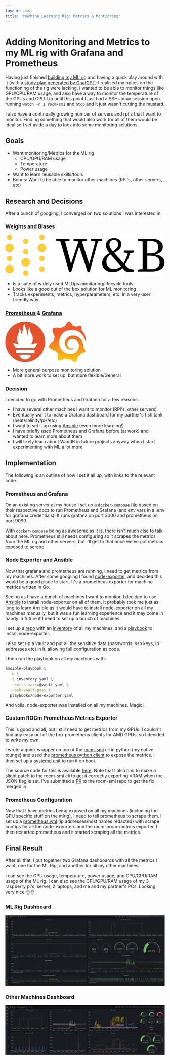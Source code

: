 ```yaml
---
layout: post
title: "Machine Learning Rig: Metrics & Montioring"
---
```


# Adding Monitoring and Metrics to my ML rig with Grafana and Prometheus

Having just finished [building my ML rig](https://www.jeromeswannack.com/projects/2023/02/11/mlrig_build.html) and having a quick play around with it (with a [study plan generated by ChatGPT](https://github.com/jerome3o/pytorch_tut#pytorch-hello-world-projects)) I realised my optics on the functioning of the rig were lacking, I wanted to be able to monitor things like GPU/CPU/RAM usage, and also have a way to monitor the temperature of the GPUs and CPU. Up until this point I just had a SSH+tmux session open running `watch -n 1 rocm-smi` and `htop` and it just wasn't cutting the mustard.

I also have a continually growing number of servers and rpi's that I want to monitor. Finding something that would also work for all of them would be ideal so I set aside a day to look into some monitoring solutions.

## Goals

* Want monitoring/Metrics for the ML rig
  * CPU/GPU/RAM usage
  * Temperature
  * Power usage
* Want to learn reusable skills/tools
* Bonus: Want to be able to monitor other machines (RPi's, other servers, etc)

## Research and Decisions

After a bunch of googling, I converged on two solutions I was interested in:

### [Weights and Biases](https://wandb.ai/site)

![wandb](/projects/assets/wandb.svg)

  * Is a suite of widely used MLOps monitoring/lifecycle tools
  * Looks like a good out of the box solution for ML monitoring
  * Tracks experiments, metrics, hyperparameters, etc. In a very user friendly way

### [Prometheus](https://prometheus.io/) & [Grafana](https://grafana.com/)

<img src="/projects/assets/prom-icon.svg" width="128" height="128"/>
<img src="/projects/assets/grafana-icon.svg"  width="128" height="128"/>

  * More general purpose monitoring solution
  * A bit more work to set up, but more flexible/General

### Decision

I decided to go with Prometheus and Grafana for a few reasons:
  * I have several other machines I want to monitor (RPi's, other servers)
  * Eventually want to make a Grafana dashboard for my partner's fish tank (heat/salinity/pH/etc)
  * I want to set it up using [Ansible](https://www.ansible.com/) (even more learning!)
  * I have briefly used Prometheus and Grafana before (at work) and wanted to learn more about them
  * I will likely learn about WandB in future projects anyway when I start experimenting with ML a lot more

## Implementation

The following is an outline of how I set it all up, with links to the relevant code.

### Prometheus and Grafana

On an existing server at my house I set up a [`docker-compose`   file](https://github.com/jerome3o/pytorch_tut/blob/master/metrics/docker-compose.yml) based on their respective docs to run Prometheus and Grafana (and env vars in a .env for grafana credentials). It runs grafana on port 3000 and prometheus on port 9090.

With `docker-compose` being as awesome as it is, there isn't much else to talk about here. Prometheus still needs configuring so it scrapes the metrics from the ML rig and other servers, but I'll get to that once we've got metrics exposed to scrape.

### Node Exporter and Ansible

Now that grafana and prometheus are running, I need to get metrics from my machines. After some googling I found [node-exporter](https://github.com/prometheus/node_exporter), and decided this would be a good place to start. It's a prometheus exporter for machine metrics written in Go.

Seeing as I have a bunch of machines I want to monitor, I decided to use [Ansible](https://www.ansible.com/) to install node-exporter on all of them. It probably took me just as long to learn Ansible as it would have to install node-exporter on all my machines manually, but it was a fun learning experience and it may come in handy in future if I need to set up a bunch of machines.

I set up a [repo](https://github.com/jerome3o/ansible-jerome) with an [inventory](https://github.com/jerome3o/ansible-jerome/blob/main/inventory.yaml) of all my machines, and a [playbook](https://github.com/jerome3o/ansible-jerome/blob/main/playbooks/node-exporter.yaml) to install node-exporter. 

I also set up a vault and put all the sensitive data (passwords, ssh keys, ip addresses etc) in it, allowing full configuration as code.

I then ran the playbook on all my machines with:

```sh
ansible-playbook \
  -b \
  -i inventory.yaml \
  --extra-vars=@vault.yaml \
  --ask-vault-pass \
  playbooks/node-exporter.yaml
```

And voila, node-exporter was installed on all my machines. Magic!

### Custom ROCm Prometheus Metrics Exporter

This is good and all, but I still need to get metrics from my GPUs. I couldn't find any easy out of the box prometheus clients for AMD GPUs, so I decided to write my own. 

I wrote a quick wrapper on top of the [rocm-smi](https://docs.amd.com/bundle/ROCm-System-Management-Interface-Guide/page/ROCm-SMI-CLI.html) cli in python (my native tounge) and used the [prometheus python client](https://github.com/prometheus/client_python) to expose the metrics. I then set up a [systemd unit](https://github.com/jerome3o/rocm-prom-metrics/blob/master/rocm-prom-metrics.service) to run it on boot.

The source code for this is available [here](https://github.com/jerome3o/rocm-prom-metrics). Note that I also had to make a slight patch to the rocm-smi cli to get it correctly exporting VRAM when the JSON flag is set. I've submitted a [PR](https://github.com/RadeonOpenCompute/rocm_smi_lib/pull/120) to the rocm-smi repo to get the fix merged in.

### Prometheus Configuration

Now that I have metrics being exposed on all my machines (including the GPU specific stuff on the mlrig), I need to tell prometheus to scrape them. I set up a [prometheus.yml](https://github.com/jerome3o/pytorch_tut/blob/master/metrics/prometheus.yml) (ip addresses/host names redacted) with scrape configs for all the node-exporters and the rocm-prom-metrics exporter. I then restarted prometheus and it started scraping all the metrics.


## Final Result

After all that, I put together two Grafana dashboards with all the metrics I want, one for the ML Rig, and another for all my other machines. 

I can see the GPU usage, temperature, power usage, and CPU/GPU/RAM usage of the ML rig. I can also see the CPU/GPU/RAM usage of my 3 raspberry pi's, server, 2 laptops, and me and my partner's PCs. Looking very nice 👌👌

### ML Rig Dashboard

![mlrig_dashboard](/projects/assets/mlrig_build_grafana_mlrig.png)

### Other Machines Dashboard

![other_machines_dashboard](/projects/assets/mlrig_build_grafana.png)
